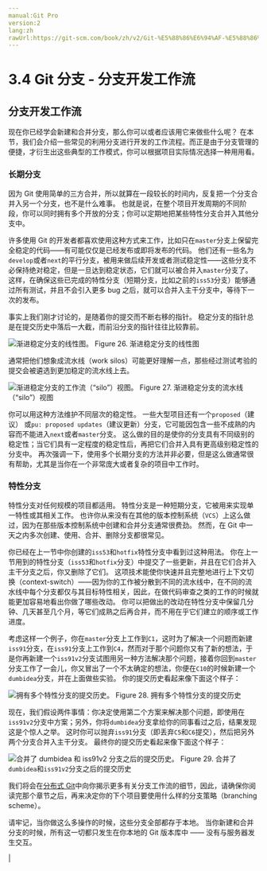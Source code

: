 ```yaml
---
manual:Git Pro
version:2
lang:zh
rawUrl:https://git-scm.com/book/zh/v2/Git-%E5%88%86%E6%94%AF-%E5%88%86%E6%94%AF%E5%BC%80%E5%8F%91%E5%B7%A5%E4%BD%9C%E6%B5%81
---
```



# 3.4 Git 分支 - 分支开发工作流

## 分支开发工作流<a name="_分支开发工作流"></a>


现在你已经学会新建和合并分支，那么你可以或者应该用它来做些什么呢？ 在本节，我们会介绍一些常见的利用分支进行开发的工作流程。而正是由于分支管理的便捷，才衍生出这些典型的工作模式，你可以根据项目实际情况选择一种用用看。



### 长期分支<a name="_长期分支"></a>


因为 Git 使用简单的三方合并，所以就算在一段较长的时间内，反复把一个分支合并入另一个分支，也不是什么难事。 也就是说，在整个项目开发周期的不同阶段，你可以同时拥有多个开放的分支；你可以定期地把某些特性分支合并入其他分支中。




许多使用 Git 的开发者都喜欢使用这种方式来工作，比如只在`master`分支上保留完全稳定的代码——有可能仅仅是已经发布或即将发布的代码。 他们还有一些名为`develop`或者`next`的平行分支，被用来做后续开发或者测试稳定性——这些分支不必保持绝对稳定，但是一旦达到稳定状态，它们就可以被合并入`master`分支了。 这样，在确保这些已完成的特性分支（短期分支，比如之前的`iss53`分支）能够通过所有测试，并且不会引入更多 bug 之后，就可以合并入主干分支中，等待下一次的发布。




事实上我们刚才讨论的，是随着你的提交而不断右移的指针。 稳定分支的指针总是在提交历史中落后一大截，而前沿分支的指针往往比较靠前。


![渐进稳定分支的线性图。](%637.png "")
Figure 26. 渐进稳定分支的线性图



通常把他们想象成流水线（work silos）可能更好理解一点，那些经过测试考验的提交会被遴选到更加稳定的流水线上去。


![渐进稳定分支的工作流（“silo”）视图。](%638.png "")
Figure 27. 渐进稳定分支的流水线（“silo”）视图



你可以用这种方法维护不同层次的稳定性。 一些大型项目还有一个`proposed`（建议） 或`pu: proposed updates`（建议更新）分支，它可能因包含一些不成熟的内容而不能进入`next`或者`master`分支。 这么做的目的是使你的分支具有不同级别的稳定性；当它们具有一定程度的稳定性后，再把它们合并入具有更高级别稳定性的分支中。 再次强调一下，使用多个长期分支的方法并非必要，但是这么做通常很有帮助，尤其是当你在一个非常庞大或者复杂的项目中工作时。




### 特性分支<a name="r_topic_branch"></a>


特性分支对任何规模的项目都适用。 特性分支是一种短期分支，它被用来实现单一特性或其相关工作。 也许你从来没有在其他的版本控制系统（`VCS`）上这么做过，因为在那些版本控制系统中创建和合并分支通常很费劲。 然而，在 Git 中一天之内多次创建、使用、合并、删除分支都很常见。




你已经在上一节中你创建的`iss53`和`hotfix`特性分支中看到过这种用法。 你在上一节用到的特性分支（`iss53`和`hotfix`分支）中提交了一些更新，并且在它们合并入主干分支之后，你又删除了它们。 这项技术能使你快速并且完整地进行上下文切换（context-switch）——因为你的工作被分散到不同的流水线中，在不同的流水线中每个分支都仅与其目标特性相关，因此，在做代码审查之类的工作的时候就能更加容易地看出你做了哪些改动。 你可以把做出的改动在特性分支中保留几分钟、几天甚至几个月，等它们成熟之后再合并，而不用在乎它们建立的顺序或工作进度。




考虑这样一个例子，你在`master`分支上工作到`C1`，这时为了解决一个问题而新建`iss91`分支，在`iss91`分支上工作到`C4`，然而对于那个问题你又有了新的想法，于是你再新建一个`iss91v2`分支试图用另一种方法解决那个问题，接着你回到`master`分支工作了一会儿，你又冒出了一个不太确定的想法，你便在`C10`的时候新建一个`dumbidea`分支，并在上面做些实验。 你的提交历史看起来像下面这个样子：


![拥有多个特性分支的提交历史。](%640.png "")
Figure 28. 拥有多个特性分支的提交历史



现在，我们假设两件事情：你决定使用第二个方案来解决那个问题，即使用在`iss91v2`分支中方案；另外，你将`dumbidea`分支拿给你的同事看过之后，结果发现这是个惊人之举。 这时你可以抛弃`iss91`分支（即丢弃`C5`和`C6`提交），然后把另外两个分支合并入主干分支。 最终你的提交历史看起来像下面这个样子：


![合并了 `dumbidea` 和 `iss91v2` 分支之后的提交历史。](%639.png "")
Figure 29. 合并了`dumbidea`和`iss91v2`分支之后的提交历史



我们将会在[分布式 Git](%612  "")中向你揭示更多有关分支工作流的细节，因此，请确保你阅读完那个章节之后，再来决定你的下个项目要使用什么样的分支策略（branching scheme）。




请牢记，当你做这么多操作的时候，这些分支全部都存于本地。 当你新建和合并分支的时候，所有这一切都只发生在你本地的 Git 版本库中 —— 没有与服务器发生交互。



|


